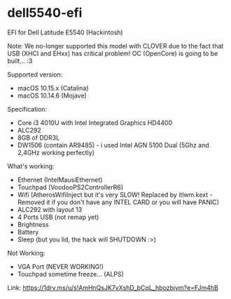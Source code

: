# dell5540-efi

EFI for Dell Latitude E5540 (Hackintosh)

Note: We no-longer supported this model with CLOVER due to the fact that USB (XHCI and EHxx) has critical problem!
OC (OpenCore) is going to be built... :3

Supported version:
- macOS 10.15.x (Catalina)
- macOS 10.14.6 (Mojave)

Specification:
- Core i3 4010U with Intel Integrated Graphics HD4400
- ALC292
- 8GB of DDR3L
- DW1506 (contain AR9485) - i used Intel AGN 5100 Dual (5Ghz and 2,4GHz working perfectly)

What's working:
- Ethernet (IntelMausiEthernet)
- Touchpad (VoodooPS2ControllerR6)
- Wifi (AtherosWifiInject but it's very SLOW! Replaced by itlwm.kext - Removed it if you don't have any INTEL CARD or you will have PANIC)
- ALC292 with layout 13
- 4 Ports USB (not remap yet)
- Brightness
- Battery
- Sleep (but you lid, the hack will SHUTDOWN :>)

Not Working:
- VGA Port (NEVER WORKING!)
- Touchpad sometime freeze... (ALPS)

Link: https://1drv.ms/u/s!AmHnQsJK7vXshD_bCqL_hbozbjym?e=FJm4hB

